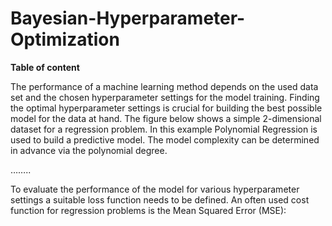 # Bayesian-Hyperparameter-Optimization

**Table of content**




The performance of a machine learning method depends on the used data set and the chosen hyperparameter settings for the model training. Finding the optimal hyperparameter settings is crucial for building the best possible model for the data at hand.
The figure below shows a simple 2-dimensional dataset for a regression problem. In this example Polynomial Regression is used to build a predictive model. The model complexity can be determined in advance via the polynomial degree.

……..

To evaluate the performance of the model for various hyperparameter settings a suitable loss function needs to be defined. An often used cost function for regression problems is the Mean Squared Error (MSE):

